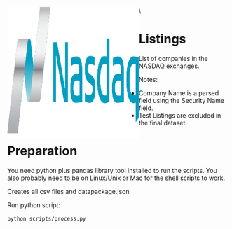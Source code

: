 <img align="left" alt="SVG" src="https://github.com/arishma108/Nasdaq-Listings/blob/main/nasdaq1.svg?raw=true" width="300" height="300" />\

# Listings
List of companies in the NASDAQ exchanges.

Notes:

- Company Name is a parsed field using the Security Name field.
- Test Listings are excluded in the final dataset

# Preparation 
You need python plus pandas library tool installed to run the scripts. You also probably need to be on Linux/Unix or Mac for the shell scripts to work.

Creates all csv files and datapackage.json

Run python script:

    python scripts/process.py
